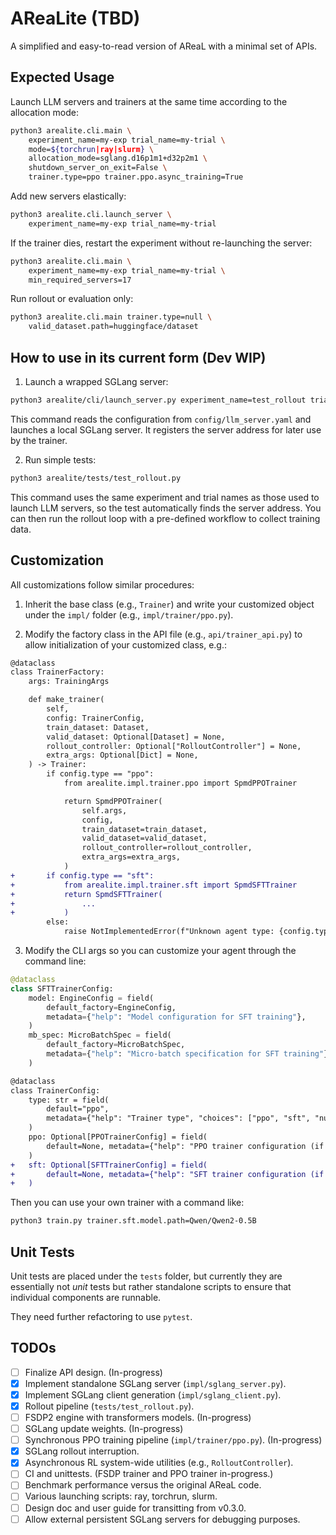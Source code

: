# AReaLite (TBD)

A simplified and easy-to-read version of AReaL with a minimal set of APIs.

## Expected Usage

Launch LLM servers and trainers at the same time according to the allocation mode:

```bash
python3 arealite.cli.main \
    experiment_name=my-exp trial_name=my-trial \
    mode=${torchrun|ray|slurm} \
    allocation_mode=sglang.d16p1m1+d32p2m1 \
    shutdown_server_on_exit=False \
    trainer.type=ppo trainer.ppo.async_training=True
```

Add new servers elastically:

```bash
python3 arealite.cli.launch_server \
    experiment_name=my-exp trial_name=my-trial
```

If the trainer dies, restart the experiment without re-launching the server:

```bash
python3 arealite.cli.main \
    experiment_name=my-exp trial_name=my-trial \
    min_required_servers=17
```

Run rollout or evaluation only:

```bash
python3 arealite.cli.main trainer.type=null \
    valid_dataset.path=huggingface/dataset
```

## How to use in its current form (Dev WIP)

1. Launch a wrapped SGLang server:

```bash
python3 arealite/cli/launch_server.py experiment_name=test_rollout trial_name=test_rollout
```

This command reads the configuration from `config/llm_server.yaml` and launches a local SGLang server. It registers the server address for later use by the trainer.

2. Run simple tests:

```bash
python3 arealite/tests/test_rollout.py
```

This command uses the same experiment and trial names as those used to launch LLM servers, so the test automatically finds the server address. You can then run the rollout loop with a pre-defined workflow to collect training data.

## Customization

All customizations follow similar procedures:

1. Inherit the base class (e.g., `Trainer`) and write your customized object under the `impl/` folder (e.g., `impl/trainer/ppo.py`).

2. Modify the factory class in the API file (e.g., `api/trainer_api.py`) to allow initialization of your customized class, e.g.:

```diff
@dataclass
class TrainerFactory:
    args: TrainingArgs

    def make_trainer(
        self,
        config: TrainerConfig,
        train_dataset: Dataset,
        valid_dataset: Optional[Dataset] = None,
        rollout_controller: Optional["RolloutController"] = None,
        extra_args: Optional[Dict] = None,
    ) -> Trainer:
        if config.type == "ppo":
            from arealite.impl.trainer.ppo import SpmdPPOTrainer

            return SpmdPPOTrainer(
                self.args,
                config,
                train_dataset=train_dataset,
                valid_dataset=valid_dataset,
                rollout_controller=rollout_controller,
                extra_args=extra_args,
            )
+       if config.type == "sft":
+           from arealite.impl.trainer.sft import SpmdSFTTrainer
+           return SpmdSFTTrainer(
+               ...
+           )
        else:
            raise NotImplementedError(f"Unknown agent type: {config.type}")
```

3. Modify the CLI args so you can customize your agent through the command line:

```python
@dataclass
class SFTTrainerConfig:
    model: EngineConfig = field(
        default_factory=EngineConfig,
        metadata={"help": "Model configuration for SFT training"},
    )
    mb_spec: MicroBatchSpec = field(
        default_factory=MicroBatchSpec,
        metadata={"help": "Micro-batch specification for SFT training"},
    )
```

```diff
@dataclass
class TrainerConfig:
    type: str = field(
        default="ppo",
        metadata={"help": "Trainer type", "choices": ["ppo", "sft", "null"]},
    )
    ppo: Optional[PPOTrainerConfig] = field(
        default=None, metadata={"help": "PPO trainer configuration (if using PPO)"}
    )
+   sft: Optional[SFTTrainerConfig] = field(
+       default=None, metadata={"help": "SFT trainer configuration (if using SFT)"}
+   )

```

Then you can use your own trainer with a command like:

```bash
python3 train.py trainer.sft.model.path=Qwen/Qwen2-0.5B
```

## Unit Tests

Unit tests are placed under the `tests` folder, but currently they are essentially not *unit* tests but rather standalone scripts to ensure that individual components are runnable. 

They need further refactoring to use `pytest`.

## TODOs

- [ ] Finalize API design. (In-progress)
- [x] Implement standalone SGLang server (`impl/sglang_server.py`).
- [x] Implement SGLang client generation (`impl/sglang_client.py`).
- [x] Rollout pipeline (`tests/test_rollout.py`).
- [ ] FSDP2 engine with transformers models. (In-progress)
- [ ] SGLang update weights. (In-progress)
- [ ] Synchronous PPO training pipeline (`impl/trainer/ppo.py`). (In-progress)
- [x] SGLang rollout interruption.
- [x] Asynchronous RL system-wide utilities (e.g., `RolloutController`).
- [ ] CI and unittests. (FSDP trainer and PPO trainer in-progress.)
- [ ] Benchmark performance versus the original AReaL code.
- [ ] Various launching scripts: ray, torchrun, slurm.
- [ ] Design doc and user guide for transitting from v0.3.0.
- [ ] Allow external persistent SGLang servers for debugging purposes.